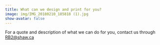 ```yaml
---
title: What can we design and print for you?
image: img/IMG_20180210_185818 (1).jpg
show-avatar: false
---
```

For a quote and description of what we can do for you, contact us through RB2@shaw.ca
